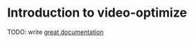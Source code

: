 # Introduction to video-optimize

TODO: write [great documentation](http://jacobian.org/writing/what-to-write/)
